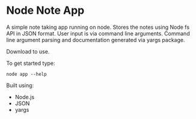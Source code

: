 # Node Note App

A simple note taking app running on node. Stores the notes using Node fs API in JSON format. User input is via command line arguments. Command line argument parsing and documentation generated via yargs package.

Download to use.

To get started type:

<code><kbd>node app --help</kbd></code>

Built using:

- Node.js
- JSON
- yargs
